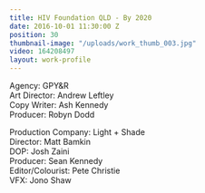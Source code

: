 ```yaml
---
title: HIV Foundation QLD - By 2020
date: 2016-10-01 11:30:00 Z
position: 30
thumbnail-image: "/uploads/work_thumb_003.jpg"
video: 164208497
layout: work-profile
---
```


Agency: GPY&R<br>
Art Director: Andrew Leftley<br>
Copy Writer: Ash Kennedy<br>
Producer: Robyn Dodd<br>

Production Company: Light + Shade<br>
Director: Matt Bamkin<br>
DOP: Josh Zaini<br>
Producer: Sean Kennedy <br>
Editor/Colourist: Pete Christie<br>
VFX: Jono Shaw<br>